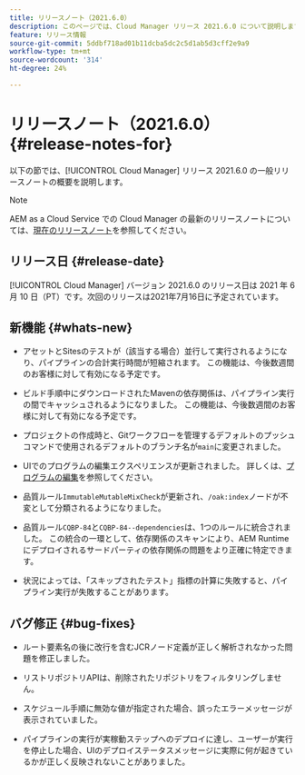 ```yaml
---
title: リリースノート（2021.6.0）
description: このページでは、Cloud Manager リリース 2021.6.0 について説明します。
feature: リリース情報
source-git-commit: 5ddbf718ad01b11dcba5dc2c5d1ab5d3cff2e9a9
workflow-type: tm+mt
source-wordcount: '314'
ht-degree: 24%

---
```


# リリースノート（2021.6.0） {#release-notes-for}

以下の節では、[!UICONTROL Cloud Manager] リリース 2021.6.0 の一般リリースノートの概要を説明します。

>[!NOTE]
>AEM as a Cloud Service での Cloud Manager の最新のリリースノートについては、[現在のリリースノート](https://experienceleague.adobe.com/docs/experience-manager-cloud-service/onboarding/getting-access/release-notes-cloud-manager/release-notes-cm-current.html?lang=ja#getting-access)を参照してください。

## リリース日 {#release-date}

[!UICONTROL Cloud Manager] バージョン 2021.6.0 のリリース日は 2021 年 6 月 10 日（PT）です。次回のリリースは2021年7月16日に予定されています。

## 新機能 {#whats-new}

* アセットとSitesのテストが（該当する場合）並行して実行されるようになり、パイプラインの合計実行時間が短縮されます。 この機能は、今後数週間のお客様に対して有効になる予定です。

* ビルド手順中にダウンロードされたMavenの依存関係は、パイプライン実行の間でキャッシュされるようになりました。 この機能は、今後数週間のお客様に対して有効になる予定です。

* プロジェクトの作成時と、Gitワークフローを管理するデフォルトのプッシュコマンドで使用されるデフォルトのブランチ名が`main`に変更されました。

* UIでのプログラムの編集エクスペリエンスが更新されました。 詳しくは、[プログラムの編集](/help/using/setting-up-program.md#editing-program)を参照してください。

* 品質ルール`ImmutableMutableMixCheck`が更新され、`/oak:index`ノードが不変として分類されるようになりました。

* 品質ルール`CQBP-84`と`CQBP-84--dependencies`は、1つのルールに統合されました。 この統合の一環として、依存関係のスキャンにより、AEM Runtimeにデプロイされるサードパーティの依存関係の問題をより正確に特定できます。

* 状況によっては、「スキップされたテスト」指標の計算に失敗すると、パイプライン実行が失敗することがあります。

## バグ修正 {#bug-fixes}

* ルート要素名の後に改行を含むJCRノード定義が正しく解析されなかった問題を修正しました。

* リストリポジトリAPIは、削除されたリポジトリをフィルタリングしません。

* スケジュール手順に無効な値が指定された場合、誤ったエラーメッセージが表示されていました。

* パイプラインの実行が実稼動ステップへのデプロイに達し、ユーザーが実行を停止した場合、UIのデプロイステータスメッセージに実際に何が起きているかが正しく反映されないことがありました。

